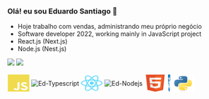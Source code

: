 ### Olá! eu sou Eduardo Santiago 👋

- Hoje trabalho com vendas, administrando meu próprio negócio
- Software developer 2022, working mainly in JavaScript project
- React.js (Next.js)
- Node.js  (Nest.js)

<div>
  <img height="200em" src="https://github-readme-stats.vercel.app/api?username=EdSantiag0&show_icons=true&theme=tokyonight"/>
  <img height="200em" src="https://github-readme-stats.vercel.app/api/top-langs/?username=EdSantiag0&layout=donut&theme=tokyonight"/>
</div>

<div style="display: inline_block"><br>
  <img align="center" alt="Ed-Js" height="40" width="50" src="https://raw.githubusercontent.com/devicons/devicon/master/icons/javascript/javascript-plain.svg">
  <img align="center" alt="Ed-Typescript" height="40" width="50" src="https://cdn.jsdelivr.net/gh/devicons/devicon@latest/icons/typescript/typescript-original.svg" />
  <img align="center" alt="Ed-React" height="40" width="50" src="https://raw.githubusercontent.com/devicons/devicon/master/icons/react/react-original.svg">
  <img align="center" alt="Ed-Nodejs" height="40" width="50" src="https://cdn.jsdelivr.net/gh/devicons/devicon@latest/icons/nodejs/nodejs-plain-wordmark.svg" />
  <img align="center" alt="Ed-HTML" height="40" width="50" src="https://raw.githubusercontent.com/devicons/devicon/master/icons/html5/html5-original.svg">
  <img align="center" alt="Ed-CSS" height="40" width="5" src="https://raw.githubusercontent.com/devicons/devicon/master/icons/css3/css3-original.svg">
  <img align="center" alt="Ed-Python" height="40" width="50" src="https://raw.githubusercontent.com/devicons/devicon/master/icons/python/python-original.svg">
</div>

